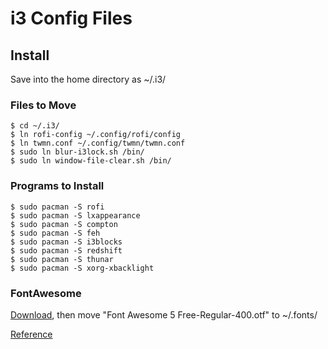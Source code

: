 # i3 Config Files

## Install
Save into the home directory as ~/.i3/

### Files to Move
    $ cd ~/.i3/
    $ ln rofi-config ~/.config/rofi/config
    $ ln twmn.conf ~/.config/twmn/twmn.conf
    $ sudo ln blur-i3lock.sh /bin/
    $ sudo ln window-file-clear.sh /bin/

### Programs to Install
    $ sudo pacman -S rofi
    $ sudo pacman -S lxappearance
    $ sudo pacman -S compton
    $ sudo pacman -S feh
    $ sudo pacman -S i3blocks
    $ sudo pacman -S redshift
    $ sudo pacman -S thunar
    $ sudo pacman -S xorg-xbacklight

### FontAwesome
[Download](https://github.com/FortAwesome/Font-Awesome), then move "Font Awesome 5 Free-Regular-400.otf" to ~/.fonts/

[Reference](https://fontawesome.com/cheatsheet?from=io)
